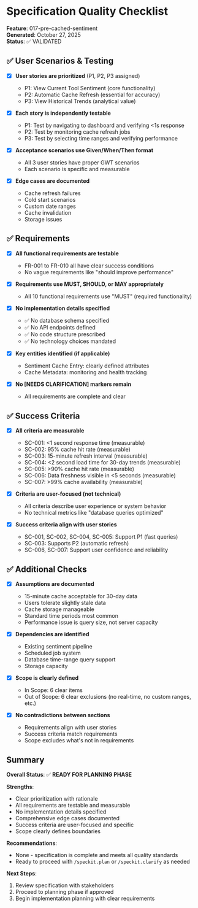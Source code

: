 # Specification Quality Checklist

**Feature**: 017-pre-cached-sentiment  
**Generated**: October 27, 2025  
**Status**: ✅ VALIDATED

## ✅ User Scenarios & Testing

- [x] **User stories are prioritized** (P1, P2, P3 assigned)
  - P1: View Current Tool Sentiment (core functionality)
  - P2: Automatic Cache Refresh (essential for accuracy)
  - P3: View Historical Trends (analytical value)
  
- [x] **Each story is independently testable**
  - P1: Test by navigating to dashboard and verifying <1s response
  - P2: Test by monitoring cache refresh jobs
  - P3: Test by selecting time ranges and verifying performance
  
- [x] **Acceptance scenarios use Given/When/Then format**
  - All 3 user stories have proper GWT scenarios
  - Each scenario is specific and measurable
  
- [x] **Edge cases are documented**
  - Cache refresh failures
  - Cold start scenarios
  - Custom date ranges
  - Cache invalidation
  - Storage issues

## ✅ Requirements

- [x] **All functional requirements are testable**
  - FR-001 to FR-010 all have clear success conditions
  - No vague requirements like "should improve performance"
  
- [x] **Requirements use MUST, SHOULD, or MAY appropriately**
  - All 10 functional requirements use "MUST" (required functionality)
  
- [x] **No implementation details specified**
  - ✅ No database schema specified
  - ✅ No API endpoints defined
  - ✅ No code structure prescribed
  - ✅ No technology choices mandated
  
- [x] **Key entities identified (if applicable)**
  - Sentiment Cache Entry: clearly defined attributes
  - Cache Metadata: monitoring and health tracking
  
- [x] **No [NEEDS CLARIFICATION] markers remain**
  - All requirements are complete and clear

## ✅ Success Criteria

- [x] **All criteria are measurable**
  - SC-001: <1 second response time (measurable)
  - SC-002: 95% cache hit rate (measurable)
  - SC-003: 15-minute refresh interval (measurable)
  - SC-004: <2 second load time for 30-day trends (measurable)
  - SC-005: >90% cache hit rate (measurable)
  - SC-006: Data freshness visible in <5 seconds (measurable)
  - SC-007: >99% cache availability (measurable)
  
- [x] **Criteria are user-focused (not technical)**
  - All criteria describe user experience or system behavior
  - No technical metrics like "database queries optimized"
  
- [x] **Success criteria align with user stories**
  - SC-001, SC-002, SC-004, SC-005: Support P1 (fast queries)
  - SC-003: Supports P2 (automatic refresh)
  - SC-006, SC-007: Support user confidence and reliability

## ✅ Additional Checks

- [x] **Assumptions are documented**
  - 15-minute cache acceptable for 30-day data
  - Users tolerate slightly stale data
  - Cache storage manageable
  - Standard time periods most common
  - Performance issue is query size, not server capacity
  
- [x] **Dependencies are identified**
  - Existing sentiment pipeline
  - Scheduled job system
  - Database time-range query support
  - Storage capacity
  
- [x] **Scope is clearly defined**
  - In Scope: 6 clear items
  - Out of Scope: 6 clear exclusions (no real-time, no custom ranges, etc.)
  
- [x] **No contradictions between sections**
  - Requirements align with user stories
  - Success criteria match requirements
  - Scope excludes what's not in requirements

## Summary

**Overall Status**: ✅ **READY FOR PLANNING PHASE**

**Strengths**:
- Clear prioritization with rationale
- All requirements are testable and measurable
- No implementation details specified
- Comprehensive edge cases documented
- Success criteria are user-focused and specific
- Scope clearly defines boundaries

**Recommendations**:
- None - specification is complete and meets all quality standards
- Ready to proceed with `/speckit.plan` or `/speckit.clarify` as needed

**Next Steps**:
1. Review specification with stakeholders
2. Proceed to planning phase if approved
3. Begin implementation planning with clear requirements